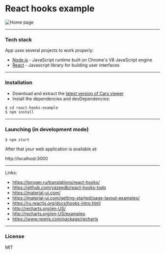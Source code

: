 # React hooks example

![Home page](https://i.imgur.com/QRgigwD.png)

---

### Tech stack
App uses several projects to work properly:

* [Node.js] - JavaScript runtime built on Chrome's V8 JavaScript engine
* [React] - Javascript library for building user interfaces


---

### Installation

* Download and extract the [latest version of Cars viewer](https://github.com/paratagas/react-hooks-example)
* Install the dependencies and devDependencies:
```sh
$ cd react-hooks-example
$ npm install
```

---

### Launching (in development mode)
```sh
$ npm start
```

After that your web application is available at:

http://localhost:3000

---

Links:
 * https://tproger.ru/translations/react-hooks/
 * https://github.com/yazeedb/react-hooks-todo
 * https://material-ui.com/
 * https://material-ui.com/getting-started/page-layout-examples/
 * https://ru.reactjs.org/docs/hooks-intro.html
 * http://recharts.org/en-US/
 * http://recharts.org/en-US/examples
 * https://www.npmjs.com/package/recharts

---

### License

MIT

 [Node.js]: <https://nodejs.org/>
 [React]: <https://facebook.github.io/react>
